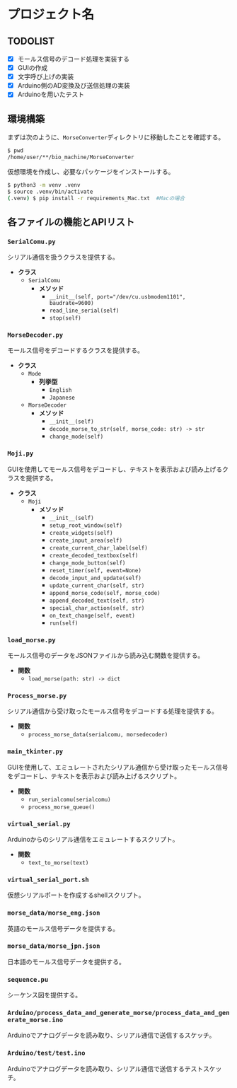 # プロジェクト名

## TODOLIST
- [x] モールス信号のデコード処理を実装する
- [x] GUIの作成
- [x] 文字呼び上げの実装
- [x] Arduino側のAD変換及び送信処理の実装
- [x] Arduinoを用いたテスト

## 環境構築
まずは次のように、`MorseConverter`ディレクトリに移動したことを確認する。
```bash
$ pwd
/home/user/**/bio_machine/MorseConverter
```
仮想環境を作成し、必要なパッケージをインストールする。
```bash
$ python3 -m venv .venv
$ source .venv/bin/activate
(.venv) $ pip install -r requirements_Mac.txt  #Macの場合
```

## 各ファイルの機能とAPIリスト

### `SerialComu.py`
シリアル通信を扱うクラスを提供する。
- **クラス**
  - `SerialComu`
    - **メソッド**
      - `__init__(self, port="/dev/cu.usbmodem1101", baudrate=9600)`
      - `read_line_serial(self)`
      - `stop(self)`

### `MorseDecoder.py`
モールス信号をデコードするクラスを提供する。
- **クラス**
  - `Mode`
    - **列挙型**
      - `English`
      - `Japanese`
  - `MorseDecoder`
    - **メソッド**
      - `__init__(self)`
      - `decode_morse_to_str(self, morse_code: str) -> str`
      - `change_mode(self)`

### `Moji.py`
GUIを使用してモールス信号をデコードし、テキストを表示および読み上げるクラスを提供する。
- **クラス**
  - `Moji`
    - **メソッド**
      - `__init__(self)`
      - `setup_root_window(self)`
      - `create_widgets(self)`
      - `create_input_area(self)`
      - `create_current_char_label(self)`
      - `create_decoded_textbox(self)`
      - `change_mode_button(self)`
      - `reset_timer(self, event=None)`
      - `decode_input_and_update(self)`
      - `update_current_char(self, str)`
      - `append_morse_code(self, morse_code)`
      - `append_decoded_text(self, str)`
      - `special_char_action(self, str)`
      - `on_text_change(self, event)`
      - `run(self)`

### `load_morse.py`
モールス信号のデータをJSONファイルから読み込む関数を提供する。
- **関数**
  - `load_morse(path: str) -> dict`

### `Process_morse.py`
シリアル通信から受け取ったモールス信号をデコードする処理を提供する。
- **関数**
  - `process_morse_data(serialcomu, morsedecoder)`

### `main_tkinter.py`
GUIを使用して、エミュレートされたシリアル通信から受け取ったモールス信号をデコードし、テキストを表示および読み上げるスクリプト。
- **関数**
  - `run_serialcomu(serialcomu)`
  - `process_morse_queue()`

### `virtual_serial.py`
Arduinoからのシリアル通信をエミュレートするスクリプト。
- **関数**
  - `text_to_morse(text)`

### `virtual_serial_port.sh`
仮想シリアルポートを作成するshellスクリプト。

### `morse_data/morse_eng.json`
英語のモールス信号データを提供する。

### `morse_data/morse_jpn.json`
日本語のモールス信号データを提供する。

### `sequence.pu`
シーケンス図を提供する。

### `Arduino/process_data_and_generate_morse/process_data_and_generate_morse.ino`
Arduinoでアナログデータを読み取り、シリアル通信で送信するスケッチ。

### `Arduino/test/test.ino`
Arduinoでアナログデータを読み取り、シリアル通信で送信するテストスケッチ。